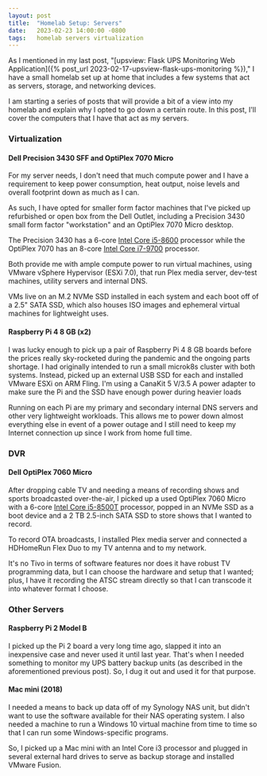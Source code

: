 ```yaml
---
layout: post
title:  "Homelab Setup: Servers"
date:   2023-02-23 14:00:00 -0800
tags:   homelab servers virtualization
---
```


As I mentioned in my last post, "[upsview: Flask UPS Monitoring Web Application]({% post_url 2023-02-17-upsview-flask-ups-monitoring %})," I have a small homelab set up at home that includes a few systems that act as servers, storage, and networking devices.

I am starting a series of posts that will provide a bit of a view into my homelab and explain why I opted to go down a certain route. In this post, I'll cover the computers that I have that act as my servers.

### Virtualization

#### Dell Precision 3430 SFF and OptiPlex 7070 Micro

For my server needs, I don't need that much compute power and I have a requirement to keep power consumption, heat output, noise levels and overall footprint down as much as I can.

As such, I have opted for smaller form factor machines that I've picked up refurbished or open box from the Dell Outlet, including a Precision 3430 small form factor "workstation" and an OptiPlex 7070 Micro desktop.

The Precision 3430 has a 6-core [Intel Core i5-8600](https://ark.intel.com/content/www/us/en/ark/products/129937/intel-core-i58600-processor-9m-cache-up-to-4-30-ghz.html) processor while the OptiPlex 7070 has an 8-core [Intel Core i7-9700](https://ark.intel.com/content/www/us/en/ark/products/191792/intel-core-i79700-processor-12m-cache-up-to-4-70-ghz.html) processor.

Both provide me with ample compute power to run virtual machines, using VMware vSphere Hypervisor (ESXi 7.0), that run Plex media server, dev-test machines, utility servers and internal DNS.

VMs live on an M.2 NVMe SSD installed in each system and each boot off of a 2.5" SATA SSD, which also houses ISO images and ephemeral virtual machines for lightweight uses.

#### Raspberry Pi 4 8 GB (x2)

I was lucky enough to pick up a pair of Raspberry Pi 4 8 GB boards before the prices really sky-rocketed during the pandemic and the ongoing parts shortage. I had originally intended to run a small microk8s cluster with both systems. Instead, picked up an external USB SSD for each and installed VMware ESXi on ARM Fling. I'm using a CanaKit 5 V/3.5 A power adapter to make sure the Pi and the SSD have enough power during heavier loads

Running on each Pi are my primary and secondary internal DNS servers and other very lightweight workloads. This allows me to power down almost everything else in event of a power outage and I still need to keep my Internet connection up since I work from home full time.

### DVR

#### Dell OptiPlex 7060 Micro

After dropping cable TV and needing a means of recording shows and sports broadcasted over-the-air, I picked up a used OptiPlex 7060 Micro with a 6-core [Intel Core i5-8500T](https://ark.intel.com/content/www/us/en/ark/products/129941/intel-core-i58500t-processor-9m-cache-up-to-3-50-ghz.html) processor, popped in an NVMe SSD as a boot device and a 2 TB 2.5-inch SATA SSD to store shows that I wanted to record.

To record OTA broadcasts, I installed Plex media server and connected a HDHomeRun Flex Duo to my TV antenna and to my network.

It's no Tivo in terms of software features nor does it have robust TV programming data, but I can choose the hardware and setup that I wanted; plus, I have it recording the ATSC stream directly so that I can transcode it into whatever format I choose.

### Other Servers

#### Raspberry Pi 2 Model B

I picked up the Pi 2 board a very long time ago, slapped it into an inexpensive case and never used it until last year. That's when I needed something to monitor my UPS battery backup units (as described in the aforementioned previous post). So, I dug it out and used it for that purpose.

#### Mac mini (2018)

I needed a means to back up data off of my Synology NAS unit, but didn't want to use the software available for their NAS operating system. I also needed a machine to run a Windows 10 virtual machine from time to time so that I can run some Windows-specific programs.

So, I picked up a Mac mini with an Intel Core i3 processor and plugged in several external hard drives to serve as backup storage and installed VMware Fusion.
